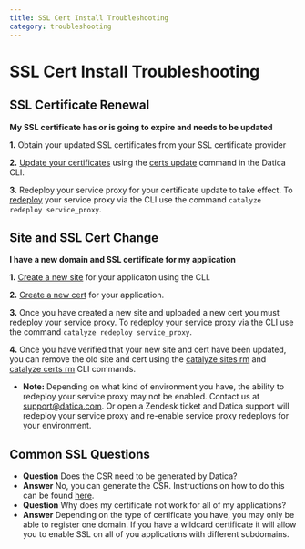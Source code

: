 ```yaml
---
title: SSL Cert Install Troubleshooting
category: troubleshooting
---
```


# SSL Cert Install Troubleshooting

## SSL Certificate Renewal
**My SSL certificate has or is going to expire and needs to be updated**

**1.**  Obtain your updated SSL certificates from your SSL certificate provider

**2.** [Update your certificates](https://resources.datica.com/compliant-cloud/articles/guides/self-service-SSL/) using the [certs update](https://resources.datica.com/paas/paas-cli-reference/certs/#certs-update) command in the Datica CLI.

**3.** Redeploy your service proxy for your certificate update to take effect. To [redeploy](/paas/paas-cli-reference#redeploy) your service proxy via the CLI use the command `catalyze redeploy service_proxy`.

## Site and SSL Cert Change

**I have a new domain and SSL certificate for my application**

**1.** [Create a new site](https://resources.datica.com/paas/paas-cli-reference/#sites-create) for your applicaton using the CLI. 

**2.** [Create a new cert](https://resources.datica.com/paas/paas-cli-reference/#certs-create) for your application.

**3.** Once you have created a new site and uploaded a new cert you must redeploy your service proxy. To [redeploy](/paas/paas-cli-reference#redeploy) your service proxy via the CLI use the command `catalyze redeploy service_proxy`.

**4.** Once you have verified that your new site and cert have been updated, you can remove the old site and cert using the [catalyze sites rm](https://resources.datica.com/paas/paas-cli-reference/#sites-rm) and [catalyze certs rm](https://resources.datica.com/paas/paas-cli-reference/#certs-rm) CLI commands.

- **Note:** Depending on what kind of environment you have, the ability to redeploy your service proxy may not be enabled. Contact us at [support@datica.com](mailto:support@datica.com). Or open a Zendesk ticket and Datica support will redeploy your service proxy and re-enable service proxy redeploys for your environment.

## Common SSL Questions

- **Question** Does the CSR need to be generated by Datica?
- **Answer** No, you can generate the CSR. Instructions on how to do this can be found [here](https://www.namecheap.com/support/knowledgebase/article.aspx/9446/0/apache-opensslmodsslnginx).
- **Question** Why does my certificate not work for all of my applications?
- **Answer** Depending on the type of certificate you have, you may only be able to register one domain.  If you have a wildcard certificate it will allow you to enable SSL on all of you applications with different subdomains.